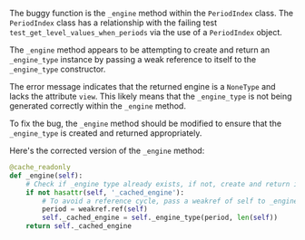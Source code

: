 The buggy function is the `_engine` method within the `PeriodIndex` class. The `PeriodIndex` class has a relationship with the failing test `test_get_level_values_when_periods` via the use of a `PeriodIndex` object.

The `_engine` method appears to be attempting to create and return an `_engine_type` instance by passing a weak reference to itself to the `_engine_type` constructor.

The error message indicates that the returned engine is a `NoneType` and lacks the attribute `view`. This likely means that the `_engine_type` is not being generated correctly within the `_engine` method.

To fix the bug, the `_engine` method should be modified to ensure that the `_engine_type` is created and returned appropriately.

Here's the corrected version of the `_engine` method:

```python
@cache_readonly
def _engine(self):
    # Check if _engine type already exists, if not, create and return it
    if not hasattr(self, '_cached_engine'):
        # To avoid a reference cycle, pass a weakref of self to _engine_type.
        period = weakref.ref(self)
        self._cached_engine = self._engine_type(period, len(self))
    return self._cached_engine
```